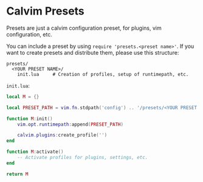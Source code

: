 # Calvim Presets

Presets are just a calvim configuration preset, for plugins, vim configuration, etc.

You can include a preset by using `require 'presets.<preset name>'`. If you want to create presets
and distribute them, please use this structure:

```
presets/
  <YOUR PRESET NAME>/
    init.lua     # Creation of profiles, setup of runtimepath, etc.
```

`init.lua`:
```lua
local M = {}

local PRESET_PATH = vim.fn.stdpath('config') .. '/presets/<YOUR PRESET NAME>'

function M:init()
    vim.opt.runtimepath:append(PRESET_PATH)

    calvim.plugins:create_profile('')
end

function M:activate()
    -- Activate profiles for plugins, settings, etc.
end

return M
```
